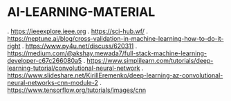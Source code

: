 # AI-LEARNING-MATERIAL
. https://ieeexplore.ieee.org
. https://sci-hub.wf/
. https://neptune.ai/blog/cross-validation-in-machine-learning-how-to-do-it-right
. https://www.py4u.net/discuss/620311
. https://medium.com/@akshay.mewada7/full-stack-machine-learning-developer-c67c266080a5
. https://www.simplilearn.com/tutorials/deep-learning-tutorial/convolutional-neural-network
. https://www.slideshare.net/KirillEremenko/deep-learning-az-convolutional-neural-networks-cnn-module-2
. https://www.tensorflow.org/tutorials/images/cnn
